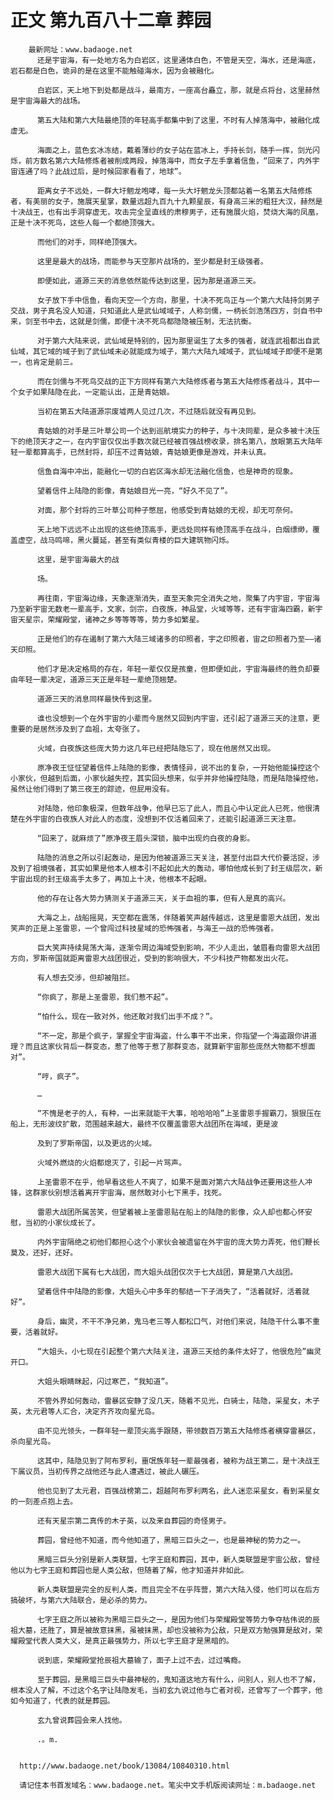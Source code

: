# 正文 第九百八十二章 葬园
        最新网址：www.badaoge.net
          还是宇宙海，有一处地方名为白岩区，这里通体白色，不管是天空，海水，还是海底，岩石都是白色，诡异的是在这里不能触碰海水，因为会被融化。
      
          白岩区，天上地下到处都是战斗，最南方，一座高台矗立，那，就是点将台，这里赫然是宇宙海最大的战场。
      
          第五大陆和第六大陆最绝顶的年轻高手都集中到了这里，不时有人掉落海中，被融化成虚无。
      
          海面之上，蓝色玄冰冻结，戴着薄纱的女子站在蓝冰上，手持长剑，随手一挥，剑光闪烁，前方数名第六大陆修炼者被削成两段，掉落海中，而女子左手拿着信鱼，“回来了，内外宇宙连通了吗？此战过后，是时候回家看看了，地球”。
      
          距离女子不远处，一群大圩魍龙咆哮，每一头大圩魍龙头顶都站着一名第五大陆修炼者，有美丽的女子，施展天星掌，数量远超九百九十九颗星辰，有身高三米的粗狂大汉，赫然是十决战王，也有出手洞穿虚无，攻击完全呈直线的肃穆男子，还有施展火焰，焚烧大海的凤凰，正是十决不死鸟，这些人每一个都绝顶强大。
      
          而他们的对手，同样绝顶强大。
      
          这里是最大的战场，而能参与天空那片战场的，至少都是封王级强者。
      
          即便如此，道源三天的消息依然能传达到这里，因为那是道源三天。
      
          女子放下手中信鱼，看向天空一个方向，那里，十决不死鸟正与一个第六大陆持剑男子交战，男子真名没人知道，只知道此人是武仙域域子，人称剑儒，一柄长剑浩荡四方，剑自书中来，剑至书中去，这就是剑儒，即便十决不死鸟都隐隐被压制，无法抗衡。
      
          对于第六大陆来说，武仙域是特别的，因为那里诞生了太多的强者，就连武祖都出自武仙域，其它域的域子到了武仙域未必就能成为域子，第六大陆九域域子，武仙域域子即便不是第一，也肯定是前三。
      
          而在剑儒与不死鸟交战的正下方同样有第六大陆修炼者与第五大陆修炼者战斗，其中一个女子如果陆隐在此，一定能认出，正是青姑娘。
      
          当初在第五大陆道源宗废墟两人见过几次，不过随后就没有再见到。
      
          青姑娘的对手是三叶草公司一个达到巡航境实力的种子，与十决同辈，是众多被十决压下的绝顶天才之一，在内宇宙仅仅出手数次就已经被百强战榜收录，排名第八，放眼第五大陆年轻一辈都算高手，已然封将，却压不过青姑娘，青姑娘更像是游戏，并未认真。
      
          信鱼自海中冲出，能融化一切的白岩区海水却无法融化信鱼，也是神奇的现象。
      
          望着信件上陆隐的影像，青姑娘目光一亮，“好久不见了”。
      
          对面，那个封将的三叶草公司种子憋屈，他感受到青姑娘的无视，却无可奈何。
      
          天上地下远远不止出现的这些绝顶高手，更远处同样有绝顶高手在战斗，白烟缥缈，覆盖虚空，战马鸣啼，黑火蔓延，甚至有类似青楼的巨大建筑物闪烁。
      
          这里，是宇宙海最大的战
      
          场。
      
          再往南，宇宙海边缘，天象逐渐消失，直至天象完全消失之地，聚集了内宇宙，宇宙海乃至新宇宙无数老一辈高手，文家，剑宗，白夜族，神品堂，火域等等，还有宇宙海四霸，新宇宙天星宗，荣耀殿堂，诸神之乡等等等等，势力多如繁星。
      
          正是他们的存在遏制了第六大陆三域诸多的印照者，宇之印照者，宙之印照者乃至——诸天印照。
      
          他们才是决定格局的存在，年轻一辈仅仅是孩童，但即便如此，宇宙海最终的胜负却要由年轻一辈决定，道源三天正是年轻一辈绝顶翘楚。
      
          道源三天的消息同样最快传到这里。
      
          谁也没想到一个在外宇宙的小辈而今居然又回到内宇宙，还引起了道源三天的注意，更重要的是居然涉及到了血祖，太夸张了。
      
          火域，白夜族这些庞大势力这几年已经把陆隐忘了，现在他居然又出现。
      
          原净夜王怔怔望着信件上陆隐的影像，表情怪异，说不出的复杂，一开始他能操控这个小家伙，但越到后面，小家伙越失控，其实回头想来，似乎并非他操控陆隐，而是陆隐操控他，虽然让他们得到了第三夜王的踪迹，但屁用没有。
      
          对陆隐，他印象极深，但数年战争，他早已忘了此人，而且心中认定此人已死，他很清楚在外宇宙的白夜族人对此人的态度，没想到不仅活着回来了，还能引起道源三天注意。
      
          “回来了，就麻烦了”原净夜王眉头深锁，脑中出现灼白夜的身影。
      
          陆隐的消息之所以引起轰动，是因为他被道源三天关注，甚至付出巨大代价要活捉，涉及到了祖境强者，其实如果是他本人根本引不起如此大的轰动，哪怕他成长到了封王级层次，新宇宙出现的封王级高手太多了，再加上十决，他根本不起眼。
      
          他的存在让各大势力猜测关于道源三天，关于血祖的事，但有人是真的高兴。
      
          大海之上，战船摇晃，天空都在震荡，伴随着笑声越传越远，这里是雷恩大战团，发出笑声的正是上圣雷恩，一个曾闯过科技星域的恐怖强者，与海王一战的恐怖强者。
      
          巨大笑声持续晃荡大海，逐渐令周边海域受到影响，不少人走出，皱眉看向雷恩大战团方向，罗斯帝国就距离雷恩大战团很近，受到的影响很大，不少科技产物都发出火花。
      
          有人想去交涉，但却被阻拦。
      
          “你疯了，那是上圣雷恩，我们惹不起”。
      
          “怕什么，现在一致对外，他还敢对我们出手不成？”。
      
          “不一定，那是个疯子，掌握全宇宙海盗，什么事干不出来，你指望一个海盗跟你讲道理？而且这家伙背后一群变态，惹了他等于惹了那群变态，就算新宇宙那些庞然大物都不想面对”。
      
          “哼，疯子”。
      
          …
      
          “不愧是老子的人，有种，一出来就能干大事，哈哈哈哈”上圣雷恩手握霸刀，狠狠压在船上，无形波纹扩散，范围越来越大，最终不仅覆盖雷恩大战团所在海域，更是波
      
          及到了罗斯帝国，以及更远的火域。
      
          火域外燃烧的火焰都熄灭了，引起一片骂声。
      
          上圣雷恩不在乎，他早看这些人不爽了，如果不是面对第六大陆战争还要用这些人冲锋，这群家伙别想活着离开宇宙海，居然敢对小七下黑手，找死。
      
          雷恩大战团所属苦笑，但望着被上圣雷恩贴在船上的陆隐的影像，众人却也都心怀安慰，当初的小家伙成长了。
      
          内外宇宙隔绝之初他们都担心这个小家伙会被遗留在外宇宙的庞大势力弄死，他们鞭长莫及，还好，还好。
      
          雷恩大战团下属有七大战团，而大姐头战团仅次于七大战团，算是第八大战团。
      
          望着信件中陆隐的影像，大姐头心中多年的郁结一下子消失了，“活着就好，活着就好”。
      
          身后，幽灵，不干不净兄弟，鬼马老三等人都松口气，对他们来说，陆隐干什么事不重要，活着就好。
      
          “大姐头，小七现在引起整个第六大陆关注，道源三天给的条件太好了，他很危险”幽灵开口。
      
          大姐头眼睛眯起，闪过寒芒，“我知道”。
      
          不管外界如何轰动，雷暴区安静了没几天，随着不见光，白骑士，陆隐，采星女，木子英，太元君等人汇合，决定齐齐攻向星光岛。
      
          由不见光领头，一群年轻一辈顶尖高手跟随，带领数百万第五大陆修炼者横穿雷暴区，杀向星光岛。
      
          这其中，陆隐见到了阿布罗利，噩氓族年轻一辈最强者，被称为战王第二，是十决战王下属议员，当初传界之战他还与此人遭遇过，被此人碾压。
      
          他也见到了太元君，百强战榜第二，超越阿布罗利两名，此人迷恋采星女，看到采星女的一刻差点抱上去。
      
          还有天星宗第二真传的木子英，以及来自葬园的奇怪男子。
      
          葬园，曾经他不知道，而今他知道了，黑暗三巨头之一，也是最神秘的势力之一。
      
          黑暗三巨头分别是新人类联盟，七字王庭和葬园，其中，新人类联盟是宇宙公敌，曾经他以为七字王庭和葬园也是人类公敌，但随着了解，他才知道并非如此。
      
          新人类联盟是完全的反判人类，而且完全不在乎阵营，第六大陆入侵，他们可以在后方搞破坏，与第六大陆联合，是必杀的势力。
      
          七字王庭之所以被称为黑暗三巨头之一，是因为他们与荣耀殿堂等势力争夺枯伟说的辰祖大墓，还胜了，算是被故意抹黑，虽被抹黑，却也没被称为公敌，只是双方勉强算是敌对，荣耀殿堂代表人类大义，是真正最强势力，所以七字王庭才是黑暗的。
      
          说到底，荣耀殿堂抢辰祖大墓输了，面子上过不去，过过嘴瘾。
      
          至于葬园，是黑暗三巨头中最神秘的，鬼知道这地方有什么，问别人，别人也不了解，根本没人了解，不过这个名字让陆隐发毛，当初玄九说过他与亡者对视，还曾写了一个葬字，他如今知道了，代表的就是葬园。
      
          玄九曾说葬园会来人找他。
      
          .。m.
      
      
      http://www.badaoge.net/book/13084/10840310.html
      
      请记住本书首发域名：www.badaoge.net。笔尖中文手机版阅读网址：m.badaoge.net